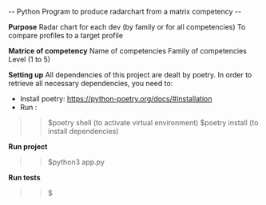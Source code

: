 -- Python Program to produce radarchart from a matrix competency --

**Purpose**
Radar chart for each dev (by family or for all competencies)
To compare profiles to a target profile

**Matrice of competency**
Name of competencies
Family of competencies
Level (1 to 5)

**Setting up**
All dependencies of this project are dealt by poetry.
In order to retrieve all necessary dependencies, you need to:

- Install poetry: https://python-poetry.org/docs/#installation
- Run :

> > $poetry shell (to activate virtual environment)
> > $poetry install (to install dependencies)

**Run project**

> > $python3 app.py

**Run tests**

> > $
